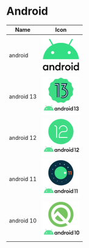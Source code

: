 # Android
Name|Icon
--|--
android|<img src="android.png" width="100px">
android 13|<img src="android_13.png" width="100px">
android 12|<img src="android_12.png" width="100px">
android 11|<img src="android_11.png" width="100px">
android 10|<img src="android_10.png" width="100px">
